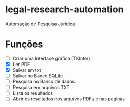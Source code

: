 # legal-research-automation
Automação de Pesquisa Jurídica

# Funções
* [ ] Criar uma Interface gráfica (TKInter)
* [x] Ler PDF
* [x] Salvar em txt
* [ ] Salvar no Banco SQLite
* [ ] Pesquisa no Banco de dados
* [ ] Pesquisa em arquivos TXT
* [ ] Lista os resultados
* [ ] Abrir os resultados nos arquivos PDFs e nas paginas
